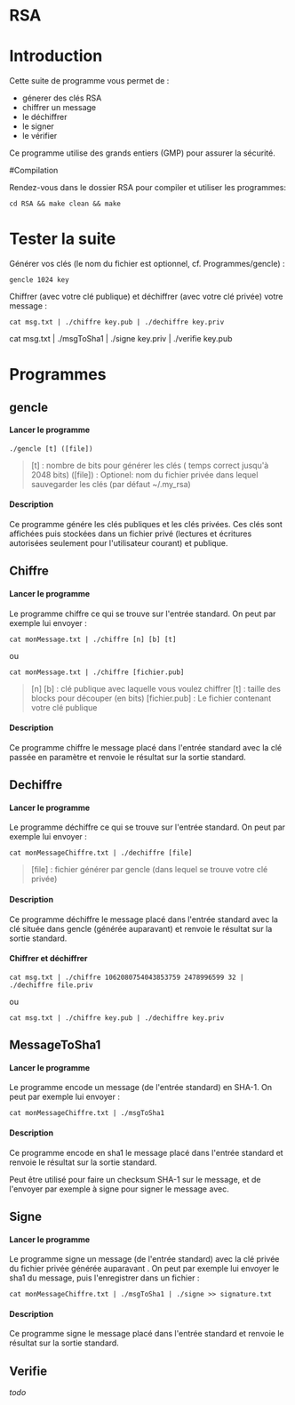 RSA
===

# Introduction

Cette suite de programme vous permet de :
* génerer des clés RSA
* chiffrer un message
* le déchiffrer
* le signer
* le vérifier

Ce programme utilise des grands entiers (GMP) pour assurer la sécurité.

#Compilation

Rendez-vous dans le dossier RSA pour compiler et utiliser les programmes:

	cd RSA && make clean && make

# Tester la suite 

Générer vos clés (le nom du fichier est optionnel, cf. Programmes/gencle) :

	gencle 1024 key

Chiffrer (avec votre clé publique) et déchiffrer (avec votre clé privée) votre message :

	cat msg.txt | ./chiffre key.pub | ./dechiffre key.priv

cat msg.txt | ./msgToSha1 | ./signe key.priv | ./verifie key.pub

# Programmes

## gencle

#### Lancer le programme

	./gencle [t] ([file])

> [t] : nombre de bits pour générer les clés ( temps correct jusqu'à 2048 bits)
> ([file]) : Optionel: nom du fichier privée dans lequel sauvegarder les clés (par défaut ~/.my_rsa)

#### Description

Ce programme génére les clés publiques et les clés privées. Ces clés sont affichées puis stockées dans un fichier privé (lectures et écritures autorisées seulement pour l'utilisateur courant) et publique.

## Chiffre

#### Lancer le programme

Le programme chiffre ce qui se trouve sur l'entrée standard. On peut par exemple lui envoyer :

	cat monMessage.txt | ./chiffre [n] [b] [t]

ou 

	cat monMessage.txt | ./chiffre [fichier.pub]

> [n] [b] : clé publique avec laquelle vous voulez chiffrer
> [t] : taille des blocks pour découper (en bits)
> [fichier.pub] : Le fichier contenant votre clé publique

#### Description

Ce programme chiffre le message placé dans l'entrée standard avec la clé passée en paramètre et renvoie le résultat sur la sortie standard.

## Dechiffre

#### Lancer le programme

Le programme déchiffre ce qui se trouve sur l'entrée standard. On peut par exemple lui envoyer :

	cat monMessageChiffre.txt | ./dechiffre [file]

> [file] : fichier générer par gencle (dans lequel se trouve votre clé privée)

#### Description

Ce programme déchiffre le message placé dans l'entrée standard avec la clé située dans gencle (générée auparavant) et renvoie le résultat sur la sortie standard.

#### Chiffrer et déchiffrer

	cat msg.txt | ./chiffre 1062080754043853759 2478996599 32 | ./dechiffre file.priv

ou

	cat msg.txt | ./chiffre key.pub | ./dechiffre key.priv

## MessageToSha1

#### Lancer le programme

Le programme encode un message (de l'entrée standard) en SHA-1. On peut par exemple lui envoyer :

	cat monMessageChiffre.txt | ./msgToSha1

#### Description

Ce programme encode en sha1 le message placé dans l'entrée standard et renvoie le résultat sur la sortie standard.

Peut être utilisé pour faire un checksum SHA-1 sur le message, et de l'envoyer par exemple à signe pour signer le message avec.

## Signe

#### Lancer le programme

Le programme signe un message (de l'entrée standard) avec la clé privée du fichier privée générée auparavant . On peut par exemple lui envoyer le sha1 du message, puis l'enregistrer dans un fichier :

	cat monMessageChiffre.txt | ./msgToSha1 | ./signe >> signature.txt

#### Description

Ce programme signe le message placé dans l'entrée standard et renvoie le résultat sur la sortie standard.

## Verifie

_todo_